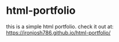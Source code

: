 # html-portfolio
this is a simple html portfolio.
check it out at: https://ironjosh786.github.io/html-portfolio/
